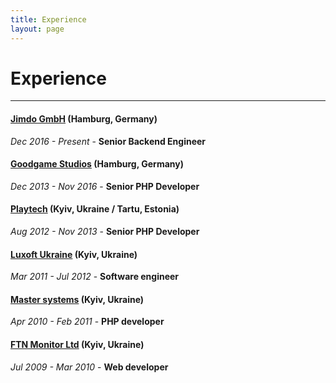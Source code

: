 ```yaml
---
title: Experience
layout: page
---
```


# Experience
------------


#### [Jimdo GmbH](https://jimdo.com/) (Hamburg, Germany)
*Dec 2016 - Present* - **Senior Backend Engineer**


#### [Goodgame Studios](https://goodgamestudios.com/) (Hamburg, Germany)
*Dec 2013 - Nov 2016* - **Senior PHP Developer**


#### [Playtech](https://playtech.com/) (Kyiv, Ukraine / Tartu, Estonia)
*Aug 2012 - Nov 2013* - **Senior PHP Developer**


#### [Luxoft Ukraine](https://luxoft.com/) (Kyiv, Ukraine)
*Mar 2011 - Jul 2012* - **Software engineer**


#### [Master systems](http://bitsystems.com.ua) (Kyiv, Ukraine)
*Apr 2010 - Feb 2011* - **PHP developer**


#### [FTN Monitor Ltd](https://www.ftnmonitor.co.uk/) (Kyiv, Ukraine)
*Jul 2009 - Mar 2010* - **Web developer**

